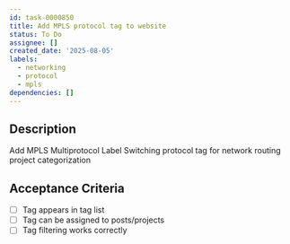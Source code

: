 ```yaml
---
id: task-0000850
title: Add MPLS protocol tag to website
status: To Do
assignee: []
created_date: '2025-08-05'
labels:
  - networking
  - protocol
  - mpls
dependencies: []
---
```


## Description

Add MPLS Multiprotocol Label Switching protocol tag for network routing project categorization

## Acceptance Criteria

- [ ] Tag appears in tag list
- [ ] Tag can be assigned to posts/projects
- [ ] Tag filtering works correctly
